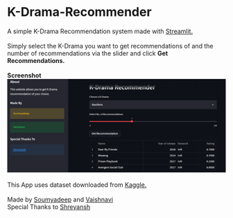 # K-Drama-Recommender

A simple K-Drama Recommendation system made with [Streamlit.](https://share.streamlit.io/soumyadeep-rick/k-drama-recommender/app.py)
<br><br>
Simply select the K-Drama you want to get recommendations of and the number of recommendations via the slider and click <b>Get Recommendations.</b>
<br><br>
<b>Screenshot</b>
<br>
![Screenshot](https://github.com/Soumyadeep-rick/K-Drama-Recommender/blob/97b04f940f6d58b0a5c5ce877cef479b22d55a65/ss.png)
<br><br>
This App uses dataset downloaded from [Kaggle.](https://www.kaggle.com/datasets/chanoncharuchinda/top-100-korean-drama-mydramalist)
<br><br>
Made by [Soumyadeep](https://github.com/Soumyadeep-rick) and [Vaishnavi](https://github.com/vaeeshnavee)
<br>
Special Thanks to [Shreyansh](https://shrey208.github.io)
